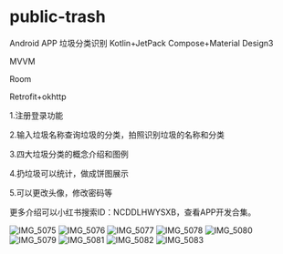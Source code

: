 # public-trash
Android APP 垃圾分类识别
Kotlin+JetPack Compose+Material Design3

MVVM

Room

Retrofit+okhttp

1.注册登录功能

2.输入垃圾名称查询垃圾的分类，拍照识别垃圾的名称和分类

3.四大垃圾分类的概念介绍和图例

4.扔垃圾可以统计，做成饼图展示

5.可以更改头像，修改密码等

更多介绍可以小红书搜索ID：NCDDLHWYSXB，查看APP开发合集。

![IMG_5075](https://github.com/user-attachments/assets/8db7f38a-c2a8-4d9f-bc9a-cb1fc6a4d45a)
![IMG_5076](https://github.com/user-attachments/assets/ab3d7771-7d3d-455b-8fd7-d7153f0120ad)
![IMG_5077](https://github.com/user-attachments/assets/540c024d-442b-44bb-9e6c-d71c62a318b1)
![IMG_5078](https://github.com/user-attachments/assets/90c29c75-42bf-4a19-8a6d-27ce4db864b6)
![IMG_5080](https://github.com/user-attachments/assets/4e79b225-219a-41d7-b4b9-414d00166922)
![IMG_5079](https://github.com/user-attachments/assets/7a5d84ff-7d16-4903-8d19-f44f853779f5)
![IMG_5081](https://github.com/user-attachments/assets/a70b9047-2690-4f86-8e82-bacda3bbded3)
![IMG_5082](https://github.com/user-attachments/assets/8ed3e265-2d20-4f6c-8e0f-bcf78da42229)
![IMG_5083](https://github.com/user-attachments/assets/ae8cc2b4-11d2-4ed5-93fe-949d0c6b6866)



